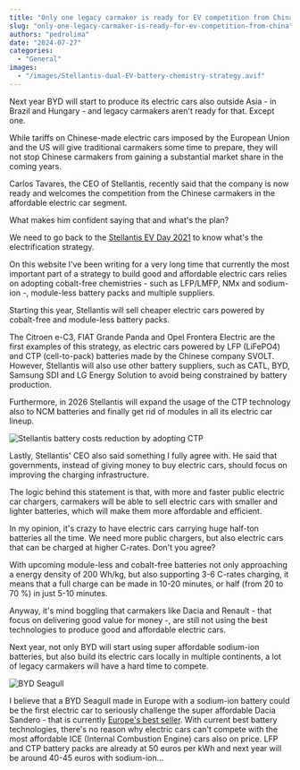 ```yaml
---
title: "Only one legacy carmaker is ready for EV competition from China"
slug: "only-one-legacy-carmaker-is-ready-for-ev-competition-from-china"
authors: "pedrolima"
date: "2024-07-27"
categories:
  - "General"
images:
  - "/images/Stellantis-dual-EV-battery-chemistry-strategy.avif"
---
```


Next year BYD will start to produce its electric cars also outside Asia - in Brazil and Hungary - and legacy carmakers aren't ready for that. Except one.

While tariffs on Chinese-made electric cars imposed by the European Union and the US will give traditional carmakers some time to prepare, they will not stop Chinese carmakers from gaining a substantial market share in the coming years.

Carlos Tavares, the CEO of Stellantis, recently said that the company is now ready and welcomes the competition from the Chinese carmakers in the affordable electric car segment.

What makes him confident saying that and what's the plan?

We need to go back to the [Stellantis EV Day 2021](https://www.stellantis.com/en/investors/events/ev-day-2021) to know what's the electrification strategy.

On this website I've been writing for a very long time that currently the most important part of a strategy to build good and affordable electric cars relies on adopting cobalt-free chemistries - such as LFP/LMFP, NMx and sodium-ion -, module-less battery packs and multiple suppliers.

Starting this year, Stellantis will sell cheaper electric cars powered by cobalt-free and module-less battery packs.

The Citroen e-C3, FIAT Grande Panda and Opel Frontera Electric are the first examples of this strategy, as electric cars powered by LFP (LiFePO4) and CTP (cell-to-pack) batteries made by the Chinese company SVOLT. However, Stellantis will also use other battery suppliers, such as CATL, BYD, Samsung SDI and LG Energy Solution to avoid being constrained by battery production.

Furthermore, in 2026 Stellantis will expand the usage of the CTP technology also to NCM batteries and finally get rid of modules in all its electric car lineup.

![Stellantis battery costs reduction by adopting CTP](/images/ev_day_2021_presentation_slide.avif "Stellantis battery costs reduction by adopting CTP")

Lastly, Stellantis' CEO also said something I fully agree with. He said that governments, instead of giving money to buy electric cars, should focus on improving the charging infrastructure.

The logic behind this statement is that, with more and faster public electric car chargers, carmakers will be able to sell electric cars with smaller and lighter batteries, which will make them more affordable and efficient.

In my opinion, it's crazy to have electric cars carrying huge half-ton batteries all the time. We need more public chargers, but also electric cars that can be charged at higher C-rates. Don't you agree?

With upcoming module-less and cobalt-free batteries not only approaching a energy density of 200 Wh/kg, but also supporting 3-6 C-rates charging, it means that a full charge can be made in 10-20 minutes, or half (from 20 to 70 %) in just 5-10 minutes.

Anyway, it's mind boggling that carmakers like Dacia and Renault - that focus on delivering good value for money -, are still not using the best technologies to produce good and affordable electric cars.

Next year, not only BYD will start using super affordable sodium-ion batteries, but also build its electric cars locally in multiple continents, a lot of legacy carmakers will have a hard time to compete.

![BYD Seagull](/images/BYD-Seagull.avif "BYD Seagull")

I believe that a BYD Seagull made in Europe with a sodium-ion battery could be the first electric car to seriously challenge the super affordable Dacia Sandero - that is currently [Europe's best seller](https://www.autoexpress.co.uk/dacia/sandero/363817/dacia-sandero-europes-best-selling-car-so-far). With current best battery technologies, there's no reason why electric cars can't compete with the most affordable ICE (Internal Combustion Engine) cars also on price. LFP and CTP battery packs are already at 50 euros per kWh and next year will be around 40-45 euros with sodium-ion...
